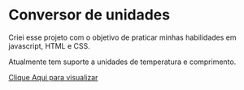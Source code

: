# Conversor de unidades
Criei esse projeto com o objetivo de praticar minhas habilidades em javascript, HTML e CSS.

Atualmente tem suporte a unidades de temperatura e comprimento.

[Clique Aqui para visualizar](https://bulovask.github.io/conversor/)


